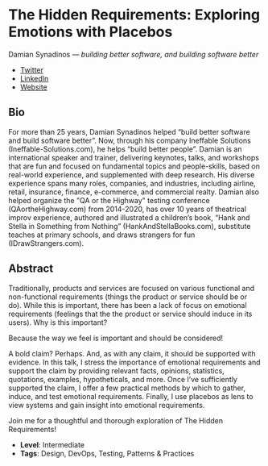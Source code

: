 # The Hidden Requirements: Exploring Emotions with Placebos

Damian Synadinos &mdash; *building better software, and building software better*

- [Twitter](https://twitter.com/dsynadinos)
- [LinkedIn](https://www.linkedin.com/in/damiansynadinos/)
- [Website](https://www.ineffable-solutions.com/blog)

## Bio

For more than 25 years, Damian Synadinos helped “build better software and build software better”. Now, through his company Ineffable Solutions (Ineffable-Solutions.com), he helps “build better people”. Damian is an international speaker and trainer, delivering keynotes, talks, and workshops that are fun and focused on fundamental topics and people-skills, based on real-world experience, and supplemented with deep research. His diverse experience spans many roles, companies, and industries, including airline, retail, insurance, finance, e-commerce, and commercial realty. Damian also helped organize the "QA or the Highway" testing conference (QAortheHighway.com) from 2014-2020, has over 10 years of theatrical improv experience, authored and illustrated a children’s book, “Hank and Stella in Something from Nothing” (HankAndStellaBooks.com), substitute teaches at primary schools, and draws strangers for fun (IDrawStrangers.com).

## Abstract

Traditionally, products and services are focused on various functional and non-functional requirements (things the product or service should be or do). While this is important, there has been a lack of focus on emotional requirements (feelings that the the product or service should induce in its users). Why is this important?

Because the way we feel is important and should be considered!

A bold claim? Perhaps. And, as with any claim, it should be supported with evidence.  In this talk, I stress the importance of emotional requirements and support the claim by providing relevant facts, opinions, statistics, quotations, examples, hypotheticals, and more.  Once I’ve sufficiently supported the claim, I offer a few practical methods by which to gather, induce, and test emotional requirements. Finally, I use placebos as lens to view systems and gain insight into emotional requirements.

Join me for a thoughtful and thorough exploration of The Hidden Requirements!

- **Level**: Intermediate
- **Tags**: Design, DevOps, Testing, Patterns & Practices
  